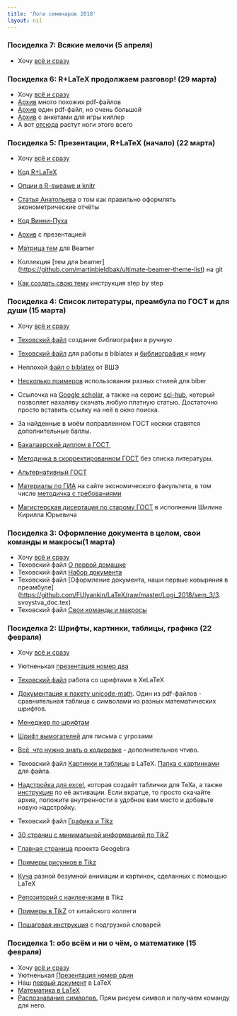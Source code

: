 ```yaml
---
title: 'Логи семинаров 2018'
layout: nil
---
```


### Посиделка 7: Всякие мелочи (5 апреля)
* Хочу [всё и сразу](https://github.com/FUlyankin/LaTeX/blob/master/Logi_2018/sem_7/sem_7.zip)


### Посиделка 6: R+LaTeX продолжаем разговор! (29 марта)
* Хочу [всё и сразу](https://github.com/FUlyankin/LaTeX/blob/master/Logi_2018/sem_6/sem_6.zip)
* [Архив](https://github.com/FUlyankin/LaTeX/raw/master/Logi_2018/sem_6/many_pdf.zip) много похожих pdf-файлов
* [Архив](https://github.com/FUlyankin/LaTeX/raw/master/Logi_2018/sem_6/longpfd.zip) один pdf-файл, но очень большой
* [Архив](https://github.com/FUlyankin/LaTeX/raw/master/Logi_2018/sem_6/Killer_game.zip) с анкетами для игры киллер
* А вот [отсюда](https://botthoughts.wordpress.com/2012/05/17/generating-reports-for-different-data-sets-using-brew-and-knitr/) растут ноги этого всего


### Посиделка 5: Презентации, R+LaTeX (начало) (22 марта)
* Хочу [всё и сразу](https://github.com/FUlyankin/LaTeX/blob/master/Logi_2018/sem_5/sem_5.zip)
* [Код R+LaTeX](https://github.com/FUlyankin/LaTeX/blob/master/Logi_2018/sem_5/R%2BLaTeX_beginner/R%2BLaTeX.Rnw)
* [Опции в R-sweawe и knitr](http://yihui.name/knitr/options/)
* [Статья Анатольева](http://quantile.ru/04/04-SA.pdf) о том как правильно оформлять эконометрические отчёты
* [Код Винни-Пуха](https://github.com/FUlyankin/LaTeX/blob/master/Logi_2018/Homework_2018/hw_5_script.R)

* [Архив](https://github.com/FUlyankin/LaTeX/raw/master/Logi_2018/sem_5/Prezentation.zip) с презентацией
*  [Матрица тем](https://www.hartwork.org/beamer-theme-matrix/) для Beamer
* Коллекция [тем для beamer] (https://github.com/martinbjeldbak/ultimate-beamer-theme-list) на git
* [Как создать свою тему](http://hamaluik.com/posts/better-beamer-themes/) инструкция step by step


### Посиделка 4: Список литературы, преамбула по ГОСТ и для души (15 марта)
* Хочу [всё и сразу](https://raw.githubusercontent.com/FUlyankin/LaTeX/master/Logi_2018/sem_4/sem_4.zip)
* [Texовский файл](https://github.com/FUlyankin/LaTeX/raw/master/Logi_2018/sem_4/Bibliograthy/my_bibliograthy.tex) создание библиографии в ручную
* [Texовский файл](https://github.com/FUlyankin/LaTeX/raw/master/Logi_2018/sem_4/Bibliograthy/biblatex/my_book.tex) для работы в biblatex и [библиография ](https://github.com/FUlyankin/LaTeX/blob/master/Logi_2018/sem_4/Bibliograthy/biblatex/ex_biblio.bib) к нему
* Неплохой [файл о biblatex](https://github.com/FUlyankin/LaTeX/blob/master/Logi_2018/sem_4/Bibliograthy/HSE.pdf) от ВШЭ
* [Несколько примеров](https://ru.sharelatex.com/learn/Biblatex_bibliography_styles) использования разных стилей для biber
* Ссылочка на [Google scholar](https://scholar.google.ru/), а также на сервис [sci-hub](http://www.sci-hub.tw/), который позволяет нахаляву скачать любую платную статью. Достаточно просто вставить ссылку на неё в окно поиска.

* За найденные в моём поправленном ГОСТ косяки ставятся дополнительные баллы.
* [Бакалаврский диплом в ГОСТ](https://github.com/FUlyankin/LaTeX/raw/master/preamble/My_gost_diploma.zip),
* [Методичка в скорректированном ГОСТ](https://github.com/FUlyankin/LaTeX/raw/master/preamble/My_gost_metodichka.zip) без списка литературы.
* [Альтернативный ГОСТ](https://github.com/AndreyAkinshin/Russian-Phd-LaTeX-Dissertation-Template)
* [Материалы по ГИА](http://economy.ranepa.ru/studentam/gia/) на сайте экономического факультета, в том числе [методичка с требованиями](http://economy.ranepa.ru/new/wp-content/uploads/2016/03/Metod-oform-bakalavr-2016.pdf)
* [Магистерская дисертация по старому ГОСТ](https://github.com/FUlyankin/LaTeX/blob/master/preamble/KShilin_gost.zip) в исполнении Шилина Кирилла Юрьевича

### Посиделка 3: Оформление документа в целом, свои команды и макросы(1 марта)
* Хочу [всё и сразу](https://raw.githubusercontent.com/FUlyankin/LaTeX/master/Logi_2018/sem_3/sem_3.zip)
* Texовский файл [О первой домашке](https://github.com/FUlyankin/LaTeX/raw/master/Logi_2018/sem_3/1.pro_hw_1.tex)
* Texовский файл [Набор документа](https://github.com/FUlyankin/LaTeX/raw/master/Logi_2018/sem_3/2.nabor.tex)
* Texовский файл [Оформление документа, наши первые ковыряния в преамбуле](https://github.com/FUlyankin/LaTeX/raw/master/Logi_2018/sem_3/3. svoystva_doc.tex)
* Texовский файл [Свои команды и макросы](https://github.com/FUlyankin/LaTeX/raw/master/Logi_2018/sem_3/4.makros.tex)

### Посиделка 2: Шрифты, картинки, таблицы, графика (22 февраля)
* Хочу [всё и сразу](https://raw.githubusercontent.com/FUlyankin/LaTeX/master/Logi_2018/sem_2/sem_2.zip)
* Уютненькая [презентация номер два](https://github.com/FUlyankin/LaTeX/raw/master/Logi_2018/sem_2/presentation/presa2.pdf)

* [Texовский файл](https://github.com/FUlyankin/LaTeX/raw/master/Logi_2018/sem_2/xetex_fonts.tex) работа со шрифтами в XeLaTeX
* [Документация к пакету unicode-math](https://www.ctan.org/pkg/unicode-math). Один из pdf-файлов - сравнительная таблица с символами из разных математических шрифтов.
* [Менеджер по шрифтам](http://fontba.se/)
* [Шрифт вымогателей](http://www.dafont.com/phorssa.font) для письма с угрозами
* [Всё, что нужно знать о кодировке]( http://local.joelonsoftware.com/wiki/%D0%90%D0%B1%D1%81%D0%BE%D0%BB%D1%8E%D1%82%D0%BD%D1%8B%D0%B9_%D0%9C%D0%B8%D0%BD%D0%B8%D0%BC%D1%83%D0%BC,_%D0%BA%D0%BE%D1%82%D0%BE%D1%80%D1%8B%D0%B9_%D0%9A%D0%B0%D0%B6%D0%B4%D1%8B%D0%B9_%D0%A0%D0%B0%D0%B7%D1%80%D0%B0%D0%B1%D0%BE%D1%82%D1%87%D0%B8%D0%BA_%D0%9F%D1%80%D0%BE%D0%B3%D1%80%D0%B0%D0%BC%D0%BC%D0%BD%D0%BE%D0%B3%D0%BE_%D0%9E%D0%B1%D0%B5%D1%81%D0%BF%D0%B5%D1%87%D0%B5%D0%BD%D0%B8%D1%8F_%D0%9E%D0%B1%D1%8F%D0%B7%D0%B0%D1%82%D0%B5%D0%BB%D1%8C%D0%BD%D0%BE_%D0%94%D0%BE%D0%BB%D0%B6%D0%B5%D0%BD_%D0%97%D0%BD%D0%B0%D1%82%D1%8C_%D0%BE_Unicode_%D0%B8_%D0%9D%D0%B0%D0%B1%D0%BE%D1%80%D0%B0%D1%85_%D0%A1%D0%B8%D0%BC%D0%B2%D0%BE%D0%BB%D0%BE%D0%B2) - дополнительное чтиво.

* Texовский файл [Картинки и таблицы](https://github.com/FUlyankin/LaTeX/raw/master/Logi_2018/sem_2/pict_and_tables.tex) в LaTeX. [Папка с картинками](https://github.com/FUlyankin/LaTeX/raw/master/Logi_2018/sem_2/images.zip) для файла.
* [Надстройка для excel](https://www.ctan.org/pkg/excel2latex), которая создаёт таблички для TeXa, а также [инструкция](http://tex.stackexchange.com/questions/24897/using-excel2latex-in-excel-2010) по её активации. Если вкратце, то просто скачайте архив, положите внутренности в удобное вам место и добавьте новую надстройку.

* Texовский файл [Графика и Tikz](https://github.com/FUlyankin/LaTeX/raw/master/Logi_2018/sem_2/grathics_latex.tex)
*  [30 страниц с минимальной информацией по TikZ](http://cremeronline.com/LaTeX/minimaltikz.pdf )
*  [Главная страница](https://www.geogebra.org/cms/ru/) проекта Geogebra
*  [Примеры рисунков в Tikz](http://www.texample.net/tikz/)                
*  [Куча](http://tex.stackexchange.com/questions/158668/nice-scientific-pictures-show-off) разной безумной анимации и картинок, сделанных с помощью LaTeX
* [Репозиторий с наклеечками](https://github.com/FUlyankin/stickers) в Tikz
* [Примеры в TikZ](https://sites.google.com/site/kochiuyu/Tikz#TOC-Labor-Supply-Decision) от китайского коллеги

* [Пошаговая инструкция](http://blog.harrix.org/article/656) с подгрузкой словарей


### Посиделка 1: обо всём и ни о чём, о математике (15 февраля)
* Хочу [всё и сразу](https://raw.githubusercontent.com/FUlyankin/LaTeX/master/Logi_2018/sem_1/sem_1.zip)
* Уютненькая [Презентация номер один](https://github.com/FUlyankin/LaTeX/raw/master/Logi_2018/sem_1/presentation/presa.pdf)
* Наш [первый документ](https://raw.githubusercontent.com/FUlyankin/LaTeX/master/Logi_2018/sem_1/Our%20first%20LaTeX%20doc.tex) в LaTeX
* [Математика в LaTeX](https://raw.githubusercontent.com/FUlyankin/LaTeX/master/Logi_2018/sem_1/math_Latex.tex)
* [Распознавание символов.](http://detexify.kirelabs.org/classify.html) Прям рисуем символ и получаем команду для него.
